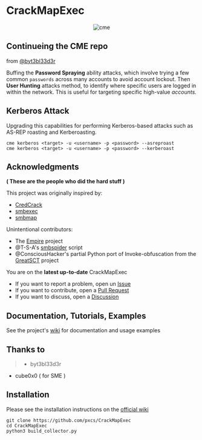 # CrackMapExec

<p align="center">
  <img src="https://cloud.githubusercontent.com/assets/5151193/17577511/d312ceb4-5f3b-11e6-8de5-8822246289fd.jpg" alt="cme"/>
</p>

## Continueing the CME repo

from [@byt3bl33d3r](https://github.com/byt3bl33d3r)<br>

Buffing the **Password Spraying** ability attacks, which involve trying a few common `passwords` across many accounts to avoid account lockout. Then **User Hunting** attacks method, to identify where specific users are logged in within the network. This is useful for targeting specific high-value *accounts.*

## Kerberos Attack
Upgrading this capabilities for performing Kerberos-based attacks such as AS-REP roasting and Kerberoasting.

```shell
cme kerberos <target> -u <username> -p <password> --asreproast
cme kerberos <target> -u <username> -p <password> --kerberoast
```

## Acknowledgments
**( These are the people who did the hard stuff )**

This project was originally inspired by:
- [CredCrack](https://github.com/gojhonny/CredCrack)
- [smbexec](https://github.com/pentestgeek/smbexec)
- [smbmap](https://github.com/ShawnDEvans/smbmap)

Unintentional contributors:

- The [Empire](https://github.com/PowerShellEmpire/Empire) project
- @T-S-A's [smbspider](https://github.com/T-S-A/smbspider) script
- @ConsciousHacker's partial Python port of Invoke-obfuscation from the [GreatSCT](https://github.com/GreatSCT/GreatSCT) project

You are on the **latest up-to-date** CrackMapExec

- If you want to report a problem, open un [Issue](https://github.com/pxcs/CrackMapExec/issues) 
- If you want to contribute, open a [Pull Request](https://github.com/pxcs/CrackMapExec/pulls)
- If you want to discuss, open a [Discussion](https://github.com/pxcs/CrackMapExec/discussions)

## Documentation, Tutorials, Examples
See the project's [wiki](https://www.crackmapexec.wiki/) for documentation and usage examples

## Thanks to
>- byt3bl33d3r
- cube0x0 ( for SME )

## Installation
Please see the installation instructions on the [official wiki](https://www.crackmapexec.wiki/getting-started/installation)

```shell
git clone https://github.com/pxcs/CrackMapExec
cd CrackMapExec
python3 build_collector.py
```
